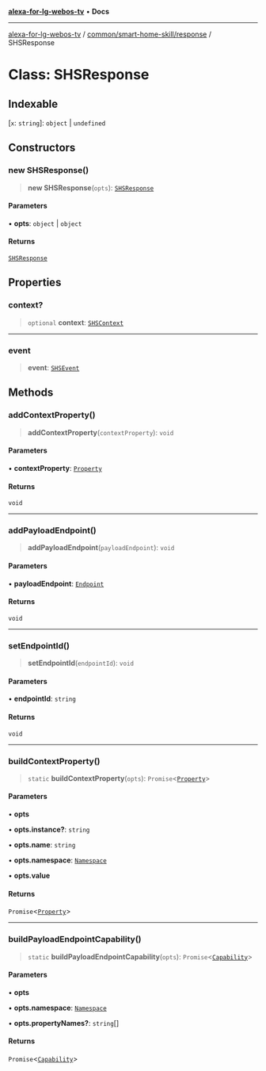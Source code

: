 [**alexa-for-lg-webos-tv**](../../../../README.md) • **Docs**

***

[alexa-for-lg-webos-tv](../../../../modules.md) / [common/smart-home-skill/response](../README.md) / SHSResponse

# Class: SHSResponse

## Indexable

 \[`x`: `string`\]: `object` \| `undefined`

## Constructors

### new SHSResponse()

> **new SHSResponse**(`opts`): [`SHSResponse`](SHSResponse.md)

#### Parameters

• **opts**: `object` \| `object`

#### Returns

[`SHSResponse`](SHSResponse.md)

## Properties

### context?

> `optional` **context**: [`SHSContext`](../interfaces/SHSContext.md)

***

### event

> **event**: [`SHSEvent`](../interfaces/SHSEvent.md)

## Methods

### addContextProperty()

> **addContextProperty**(`contextProperty`): `void`

#### Parameters

• **contextProperty**: [`Property`](../namespaces/SHSContext/interfaces/Property.md)

#### Returns

`void`

***

### addPayloadEndpoint()

> **addPayloadEndpoint**(`payloadEndpoint`): `void`

#### Parameters

• **payloadEndpoint**: [`Endpoint`](../namespaces/SHSEvent/namespaces/Payload/interfaces/Endpoint.md)

#### Returns

`void`

***

### setEndpointId()

> **setEndpointId**(`endpointId`): `void`

#### Parameters

• **endpointId**: `string`

#### Returns

`void`

***

### buildContextProperty()

> `static` **buildContextProperty**(`opts`): `Promise`\<[`Property`](../namespaces/SHSContext/interfaces/Property.md)\>

#### Parameters

• **opts**

• **opts.instance?**: `string`

• **opts.name**: `string`

• **opts.namespace**: [`Namespace`](../../request/namespaces/SHSDirective/namespaces/Header/type-aliases/Namespace.md)

• **opts.value**

#### Returns

`Promise`\<[`Property`](../namespaces/SHSContext/interfaces/Property.md)\>

***

### buildPayloadEndpointCapability()

> `static` **buildPayloadEndpointCapability**(`opts`): `Promise`\<[`Capability`](../namespaces/SHSEvent/namespaces/Payload/namespaces/Endpoint/interfaces/Capability.md)\>

#### Parameters

• **opts**

• **opts.namespace**: [`Namespace`](../../request/namespaces/SHSDirective/namespaces/Header/type-aliases/Namespace.md)

• **opts.propertyNames?**: `string`[]

#### Returns

`Promise`\<[`Capability`](../namespaces/SHSEvent/namespaces/Payload/namespaces/Endpoint/interfaces/Capability.md)\>
